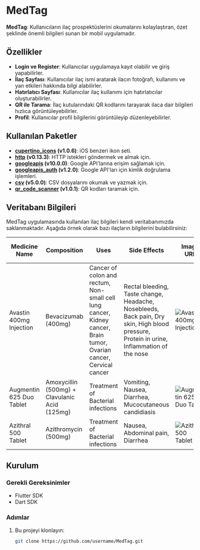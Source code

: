 # MedTag

**MedTag**: Kullanıcıların ilaç prospektüslerini okumalarını kolaylaştıran, özet şeklinde önemli bilgileri sunan bir mobil uygulamadır.

## Özellikler

- **Login ve Register**: Kullanıcılar uygulamaya kayıt olabilir ve giriş yapabilirler.
- **İlaç Sayfası**: Kullanıcılar ilaç ismi aratarak ilacın fotoğrafı, kullanımı ve yan etkileri hakkında bilgi alabilirler.
- **Hatırlatıcı Sayfası**: Kullanıcılar ilaç kullanımı için hatırlatıcılar oluşturabilirler.
- **QR ile Tarama**: İlaç kutularındaki QR kodlarını tarayarak ilaca dair bilgileri hızlıca görüntüleyebilirler.
- **Profil**: Kullanıcılar profil bilgilerini görüntüleyip düzenleyebilirler.

## Kullanılan Paketler

- **[cupertino_icons](https://pub.dev/packages/cupertino_icons) (v1.0.6)**: iOS benzeri ikon seti.
- **[http](https://pub.dev/packages/http) (v0.13.3)**: HTTP istekleri göndermek ve almak için.
- **[googleapis](https://pub.dev/packages/googleapis) (v10.0.0)**: Google API'larına erişim sağlamak için.
- **[googleapis_auth](https://pub.dev/packages/googleapis_auth) (v1.2.0)**: Google API'ları için kimlik doğrulama işlemleri.
- **[csv](https://pub.dev/packages/csv) (v5.0.0)**: CSV dosyalarını okumak ve yazmak için.
- **[qr_code_scanner](https://pub.dev/packages/qr_code_scanner) (v1.0.1)**: QR kodları taramak için.

## Veritabanı Bilgileri

MedTag uygulamasında kullanılan ilaç bilgileri kendi veritabanımızda saklanmaktadır. Aşağıda örnek olarak bazı ilaçların bilgilerini bulabilirsiniz:

| Medicine Name | Composition | Uses | Side Effects | Image URL | Manufacturer | Excellent Review % | Average Review % | Poor Review % |
| --- | --- | --- | --- | --- | --- | --- | --- | --- |
| Avastin 400mg Injection | Bevacizumab (400mg) | Cancer of colon and rectum, Non-small cell lung cancer, Kidney cancer, Brain tumor, Ovarian cancer, Cervical cancer | Rectal bleeding, Taste change, Headache, Nosebleeds, Back pain, Dry skin, High blood pressure, Protein in urine, Inflammation of the nose | ![Avastin 400mg Injection](https://onemg.gumlet.io/l_watermark_346,w_480,h_480/a_ignore,w_480,h_480,c_fit,q_auto,f_auto/f5a26c491e4d48199ab116a69a969be3.jpg) | Roche Products India Pvt Ltd | 22 | 56 | 22 |
| Augmentin 625 Duo Tablet | Amoxycillin (500mg) + Clavulanic Acid (125mg) | Treatment of Bacterial infections | Vomiting, Nausea, Diarrhea, Mucocutaneous candidiasis | ![Augmentin 625 Duo Tablet](https://onemg.gumlet.io/l_watermark_346,w_480,h_480/a_ignore,w_480,h_480,c_fit,q_auto,f_auto/wy2y9bdipmh6rgkrj0zm.jpg) | Glaxo SmithKline Pharmaceuticals Ltd | 47 | 35 | 18 |
| Azithral 500 Tablet | Azithromycin (500mg) | Treatment of Bacterial infections | Nausea, Abdominal pain, Diarrhea | ![Azithral 500 Tablet](https://onemg.gumlet.io/l_watermark_346,w_480,h_480/a_ignore,w_480,h_480,c_fit,q_auto,f_auto/cropped/kqkouvaqejbyk47dvjfu.jpg) | Alembic Pharmaceuticals Ltd | 39 | 40 | 21 |

## Kurulum

### Gerekli Gereksinimler

- Flutter SDK
- Dart SDK

### Adımlar

1. Bu projeyi klonlayın:
   ```bash
   git clone https://github.com/username/MedTag.git
